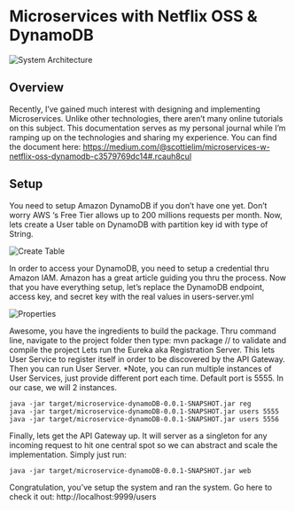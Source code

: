 # Microservices with Netflix OSS & DynamoDB

![System Architecture](https://cdn-images-1.medium.com/max/1000/1*FwAMM5U-JOh2bMdchTKo3Q.jpeg)

## Overview
Recently, I’ve gained much interest with designing and implementing Microservices. Unlike other technologies, there aren’t many online tutorials on this subject. This documentation serves as my personal journal while I’m ramping up on the technologies and sharing my experience. You can find the document here: https://medium.com/@scottielim/microservices-w-netflix-oss-dynamodb-c3579769dc14#.rcauh8cul

## Setup
You need to setup Amazon DynamoDB if you don’t have one yet. Don’t worry AWS ‘s Free Tier allows up to 200 millions requests per month. Now, lets create a User table on DynamoDB with partition key id with type of String.

![Create Table](https://cdn-images-1.medium.com/max/1000/1*mB-kZTbGQqZctZBZg8uVXw.jpeg)

In order to access your DynamoDB, you need to setup a credential thru Amazon IAM. Amazon has a great article guiding you thru the process. Now that you have everything setup, let’s replace the DynamoDB endpoint, access key, and secret key with the real values in users-server.yml

![Properties](https://cdn-images-1.medium.com/max/800/1*QVnpjFeAbqDQWq3WwHg4Sg.jpeg)

Awesome, you have the ingredients to build the package. Thru command line, navigate to the project folder then type:
mvn package // to validate and compile the project
Lets run the Eureka aka Registration Server. This lets User Service to register itself in order to be discovered by the API Gateway. Then you can run User Server. *Note, you can run multiple instances of User Services, just provide different port each time. Default port is 5555. In our case, we will 2 instances.
```
java -jar target/microservice-dynamoDB-0.0.1-SNAPSHOT.jar reg
java -jar target/microservice-dynamoDB-0.0.1-SNAPSHOT.jar users 5555
java -jar target/microservice-dynamoDB-0.0.1-SNAPSHOT.jar users 5556
```
Finally, lets get the API Gateway up. It will server as a singleton for any incoming request to hit one central spot so we can abstract and scale the implementation. Simply just run:
```
java -jar target/microservice-dynamoDB-0.0.1-SNAPSHOT.jar web
```
Congratulation, you’ve setup the system and ran the system. Go here to check it out: http://localhost:9999/users
